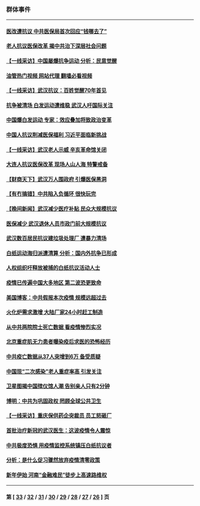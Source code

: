 ### 群体事件
---
#### [医改遭抗议 中共医保局首次回应“钱哪去了”](../../pages/ncid279/n13938290.md?03010445) 
#### [老人抗议医保改革 揭中共治下深层社会问题](../../pages/ncid279/n13934963.md?03010445) 
#### [【一线采访】中国屡爆抗争运动 分析：民意觉醒](../../pages/ncid279/n13934024.md?03010445) 
#### [油管热门视频 网站代理 翻墙必看视频](http://138.2.39.72:81/youtube.html?epic-marker?03010445)
#### [【一线采访】武汉抗议：百姓觉醒70年首见](../../pages/ncid279/n13931265.md?03010445) 
#### [抗争被清场 白发运动遭维稳 武汉人吁国际关注](../../pages/ncid279/n13931147.md?03010445) 
#### [中国爆白发运动 专家：效应叠加将致政治变革](../../pages/ncid279/n13931004.md?03010445) 
#### [中国人抗议削减医保福利 习近平面临新挑战](../../pages/ncid279/n13930530.md?03010445) 
#### [【一线采访】武汉老人示威 辛亥革命馆关闭](../../pages/ncid279/n13930368.md?03010445) 
#### [大连人抗议医保改革 现场人山人海 特警戒备](../../pages/ncid279/n13930248.md?03010445) 
#### [【财商天下】武汉万人围政府 引爆医保黑洞](../../pages/ncid279/n13927281.md?03010445) 
#### [【有冇搞错】中共陷入负循环 很快玩完](../../pages/ncid279/n13926140.md?03010445) 
#### [【晚间新闻】武汉减少医疗补贴 民众大规模抗议](../../pages/ncid279/n13925524.md?03010445) 
#### [医保减少 武汉退休人员市政门前大规模抗议](../../pages/ncid279/n13925389.md?03010445) 
#### [武汉数百居民抗议建垃圾处理厂 遭暴力清场](../../pages/ncid279/n13922269.md?03010445) 
#### [白纸运动海归派遭清算 分析：国内外抗争已形成](../../pages/ncid279/n13919416.md?03010445) 
#### [人权组织吁释放被捕的白纸抗议活动人士](../../pages/ncid279/n13917517.md?03010445) 
#### [疫情已传遍中国大多地区 第二波恐更致命](../../pages/ncid279/n13914332.md?03010445) 
#### [美国博客：中共假报本次疫情 规模远超过去](../../pages/ncid279/n13912604.md?03010445) 
#### [火化炉需求激增 大陆厂家24小时赶工制造](../../pages/ncid279/n13912205.md?03010445) 
#### [从中共两院院士死亡数据 看疫情惨烈实况](../../pages/ncid279/n13910619.md?03010445) 
#### [北京重症肌无力患者曝染疫后求医的恐怖经历](../../pages/ncid279/n13909480.md?03010445) 
#### [中共疫亡数据从37人突增到6万 备受质疑](../../pages/ncid279/n13907051.md?03010445) 
#### [中国现“二次感染”老人重症率高 引发关注](../../pages/ncid279/n13906493.md?03010445) 
#### [卫星图揭中国殡仪馆人潮 告别亲人只有2分钟](../../pages/ncid279/n13904053.md?03010445) 
#### [博明：中共为巩固政权 罔顾全球公共卫生](../../pages/ncid279/n13901752.md?03010445) 
#### [【一线采访】重庆保供药企突裁员 员工怒砸厂](../../pages/ncid279/n13901673.md?03010445) 
#### [首批治疗新冠的武汉医生：这波疫情令人震惊](../../pages/ncid279/n13900313.md?03010445) 
#### [中共极度恐惧 用疫情监控系统镇压白纸抗议者](../../pages/ncid279/n13900225.md?03010445) 
#### [分析：是什么促习骤然放弃疫情清零政策](../../pages/ncid279/n13899652.md?03010445) 
#### [新年伊始 河南“金融难民”徒步上高速路维权](../../pages/ncid279/n13897842.md?03010445) 

---
#### 第 [ [33](./33.md?03010445) / [32](./32.md?03010445) / [31](./31.md?03010445) / [30](./30.md?03010445) / [29](./29.md?03010445) / [28](./28.md?03010445) / [27](./27.md?03010445) / [26](./26.md?03010445) ] 页
